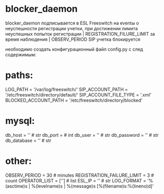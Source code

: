 # blocker_daemon

blocker_daemon подписывается в ESL Freeswitch на eventы о неуспешности регистрации учетки, 
при достижении лимита неуспешных попыток регистрации | REGISTRATION_FILURE_LIMIT за время наблюдения | OBSERV_PERIOD
SIP учетка блокируется

необходимо создать конфигурационный файл config.py с след содержимым:

# paths:
LOG_PATH = '/var/log/freeswitch/'
SIP_ACCOUNT_PATH = '/etc/freeswitch/directory/default/'
SIP_ACCOUNT_FILE_TYPE = '.xml'
BLOCKED_ACCOUNT_PATH = '/etc/freeswitch/directory/blocked'

# mysql:
db_host = '' # str
db_port = # int
db_user = '' # str
db_password = '' # str
db_database = '' # str

# other:
OBSERV_PERIOD = 30  # minutes
REGISTRATION_FAILURE_LIMIT = 3  # count
OPERATOR_LIST = ['']  # list
ESL_IP = '' # str
LOG_FORMAT = '%(asctime)s | %(levelname)s | %(message)s [%(filename)s:%(lineno)d]'
